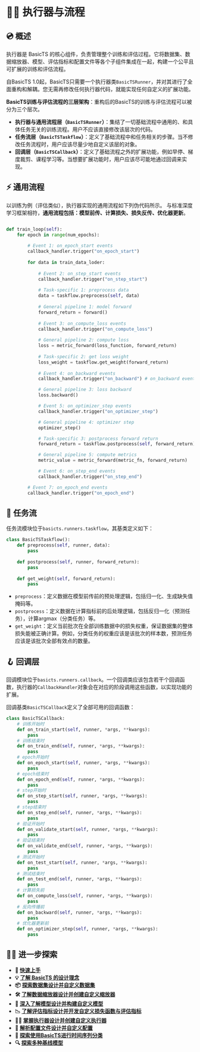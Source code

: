 # 🏃‍♂️ 执行器与流程

## 💿 概述

执行器是 BasicTS 的核心组件，负责管理整个训练和评估过程。它将数据集、数据缩放器、模型、评估指标和配置文件等各个子组件集成在一起，构建一个公平且可扩展的训练和评估流程。

自BasicTS 1.0起，BasicTS只需要一个执行器类`BasicTSRunner`，并对其进行了全面重构和解耦。您无需再修改任何执行器代码，就能实现任何自定义的扩展功能。

**BasicTS训练与评估流程的三层架构**：重构后的BasicTS的训练与评估流程可以被分为三个层次。

- **执行器与通用流程层（`BasicTSRunner`）**：集结了一切基础流程中通用的、和具体任务无关的训练流程。用户不应该直接修改该层次的代码。
- **任务流层（`BasicTSTaskflow`）**：定义了基础流程中和任务相关的步骤。当不修改任务流程时，用户应该尽量少地自定义该层的对象。
- **回调层（`BasicTSCallback`）**：定义了基础流程之外的扩展功能，例如早停、梯度裁剪、课程学习等。当想要扩展功能时，用户应该尽可能地通过回调来实现。

## ⚡️ 通用流程

以训练为例（评估类似），执行器实现的通用流程如下列伪代码所示。
与标准深度学习框架相符，**通用流程包括：模型前传、计算损失、损失反传、优化器更新**。

```python

def train_loop(self):
	for epoch in range(num_epochs):
		
		# Event 1: on_epoch_start events
		callback_handler.trigger("on_epoch_start")
		
		for data in train_data_loder:
		
			# Event 2: on_step_start events
			callback_handler.trigger("on_step_start")
			
			# Task-specific 1: preprocess data 
			data = taskflow.preprocess(self, data)
			
			# General pipeline 1: model forward
			forward_return = forward()
			
			# Event 3: on_compute_loss events
			callback_handler.trigger("on_compute_loss")
			
			# General pipeline 2: compute loss
			loss = metric_forward(loss_function, forward_return)
			
			# Task-specific 2: get loss weight
			loss_weight = taskflow.get_weight(forward_return)
			
			# Event 4: on_backward events
			callback_handler.trigger("on_backward") # on_backward events

			# General pipeline 3: loss backward
			loss.backward()

			# Event 5: on_optimizer_step events
			callback_handler.trigger("on_optimizer_step")

			# General pipeline 4: optimizer step
			optimizer_step()

			# Task-specific 3: postprocess forward return
			forward_return = taskflow.postprocess(self, forward_return)

			# General pipeline 5: compute metrics
			metric_value = metric_forward(metric_fn, forward_return)

			# Event 6: on_step_end events
			callback_handler.trigger("on_step_end")

		# Event 7: on_epoch_end events
		callback_handler.trigger("on_epoch_end")
```

## 💫 任务流

任务流模块位于`basicts.runners.taskflow`，其基类定义如下：

```python
class BasicTSTaskflow():
	def preprocess(self, runner, data):
		pass
	
	def postprocess(self, runner, forward_return):
		pass
	
	def get_weight(self, forward_return):
		pass
```

- `preprocess`：定义数据在模型前传前的预处理逻辑，包括归一化、生成缺失值掩码等。
- `postprocess`：定义数据在计算指标前的后处理逻辑，包括反归一化（预测任务），计算argmax（分类任务）等。
- `get_weight`：定义当前批次在全部训练数据中的损失权重，保证数据集的整体损失能被正确计算。例如，分类任务的权重应该是该批次的样本数，预测任务应该是该批次全部有效点的数量。

## 🪝 回调层

回调模块位于`basicts.runners.callback`。一个回调类应该包含若干个回调函数，执行器的`CallbackHandler`对象会在对应的阶段调用这些函数，以实现功能的扩展。

回调基类`BasicTSCallback`定义了全部可用的回调函数：
```python
class BasicTSCallback:
	# 训练开始时
	def on_train_start(self, runner, *args, **kwargs):
		pass
	# 训练结束时
	def on_train_end(self, runner, *args, **kwargs):
		pass
	# epoch开始时
	def on_epoch_start(self, runner, *args, **kwargs):
		pass
	# epoch结束时
	def on_epoch_end(self, runner, *args, **kwargs):
		pass
	# step开始时
	def on_step_start(self, runner, *args, **kwargs):
		pass
	# step结束时
	def on_step_end(self, runner, *args, **kwargs):
		pass
	# 验证开始时
	def on_validate_start(self, runner, *args, **kwargs):
		pass
	# 验证结束时
	def on_validate_end(self, runner, *args, **kwargs):
		pass
	# 测试开始时
	def on_test_start(self, runner, *args, **kwargs):
		pass
	# 测试结束时
	def on_test_end(self, runner, *args, **kwargs):
		pass
	# 计算损失前
	def on_compute_loss(self, runner, *args, **kwargs):
		pass
	# 反向传播前
	def on_backward(self, runner, *args, **kwargs):
		pass
	# 优化器更新前
	def on_optimizer_step(self, runner, *args, **kwargs):
		pass
```

## 🧑‍💻 进一步探索

- **🎉 [快速上手](./getting_started_cn.md)**
- **💡 [了解 BasicTS 的设计理念](./overall_design_cn.md)**
- **📦 [探索数据集设计并自定义数据集](./dataset_design_cn.md)**
- **🛠️ [了解数据缩放器设计并创建自定义缩放器](./scaler_design_cn.md)**
- **🧠 [深入了解模型设计并构建自定义模型](./model_design_cn.md)**
- **📉 [了解评估指标设计并开发自定义损失函数与评估指标](./metrics_design_cn.md)**
- **🏃‍♂️ [掌握执行器设计并创建自定义执行器](runner_and_pipeline_cn.md)**
- **📜 [解析配置文件设计并自定义配置](./config_design_cn.md)**
- **🎯 [探索使用BasicTS进行时间序列分类](./time_series_classification_cn.md)**
- **🔍 [探索多种基线模型](../baselines/)**
